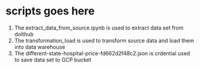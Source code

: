 # scripts goes here
1) The extract_data_from_source.ipynb is used to extract data set from dolthub
2) The transformation_load is used to transform source data and load them into data warehouse
3) The different-state-hospital-price-fd662d2f48c2.json is crdential used to save data set to GCP bucket